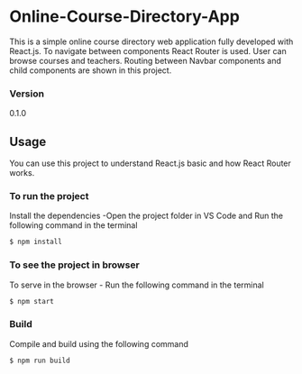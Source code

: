 # Online-Course-Directory-App
This is a simple online course directory web application fully developed with React.js. To navigate between components React Router is used. User can browse courses and teachers. Routing between Navbar components and child components are shown in this project. 

### Version
0.1.0

## Usage
You can use this project to understand React.js basic and how React Router works.
### To run the project

Install the dependencies -Open the project folder in VS Code and Run the following command in the terminal

```sh
$ npm install
```

### To see the project in browser
To serve in the browser  - Run the following command in the terminal

```sh
$ npm start
```

### Build
Compile and build using the following command

```sh
$ npm run build
```
